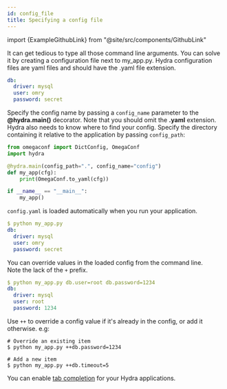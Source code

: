 ```yaml
---
id: config_file
title: Specifying a config file
---
```


import {ExampleGithubLink} from "@site/src/components/GithubLink"

<ExampleGithubLink to="examples/tutorials/basic/your_first_hydra_app/2_config_file"/>

It can get tedious to type all those command line arguments. 
You can solve it by creating a configuration file next to my_app.py.
Hydra configuration files are yaml files and should have the .yaml file extension.

```yaml title="config.yaml"
db: 
  driver: mysql
  user: omry
  password: secret
```

Specify the config name by passing a `config_name` parameter to the **@hydra.main()** decorator.
Note that you should omit the **.yaml** extension.
Hydra also needs to know where to find your config. Specify the directory containing it relative to the application by passing `config_path`: 
```python title="my_app.py" {1}
from omegaconf import DictConfig, OmegaConf
import hydra

@hydra.main(config_path=".", config_name="config")
def my_app(cfg):
    print(OmegaConf.to_yaml(cfg))

if __name__ == "__main__":
    my_app()
```

`config.yaml` is loaded automatically when you run your application.
```yaml
$ python my_app.py
db:
  driver: mysql
  user: omry
  password: secret
```

You can override values in the loaded config from the command line.  
Note the lack of the `+` prefix.
```yaml {4-5}
$ python my_app.py db.user=root db.password=1234
db:
  driver: mysql
  user: root
  password: 1234
```


Use `++` to override a config value if it's already in the config, or add it otherwise.
e.g:
```shell
# Override an existing item
$ python my_app.py ++db.password=1234

# Add a new item
$ python my_app.py ++db.timeout=5
```

You can enable [tab completion](/tutorials/basic/running_your_app/6_tab_completion.md) for your Hydra applications.